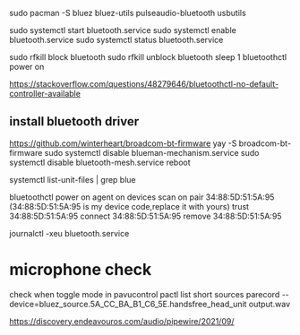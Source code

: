 sudo pacman -S bluez bluez-utils pulseaudio-bluetooth usbutils

sudo systemctl start bluetooth.service
sudo systemctl enable bluetooth.service
sudo systemctl status bluetooth.service

sudo rfkill block bluetooth
sudo rfkill unblock bluetooth
sleep 1
bluetoothctl power on

https://stackoverflow.com/questions/48279646/bluetoothctl-no-default-controller-available
## install bluetooth driver
https://github.com/winterheart/broadcom-bt-firmware
yay -S broadcom-bt-firmware
sudo systemctl disable blueman-mechanism.service
sudo systemctl disable bluetooth-mesh.service
reboot

systemctl list-unit-files | grep blue

bluetoothctl
power on
agent on
devices
scan on
pair 34:88:5D:51:5A:95 (34:88:5D:51:5A:95 is my device code,replace it with yours)
trust 34:88:5D:51:5A:95
connect 34:88:5D:51:5A:95
remove 34:88:5D:51:5A:95

journalctl -xeu bluetooth.service

# microphone check
check when toggle mode in pavucontrol
pactl list short sources
parecord --device=bluez_source.5A_CC_BA_B1_C6_5E.handsfree_head_unit output.wav

https://discovery.endeavouros.com/audio/pipewire/2021/09/
